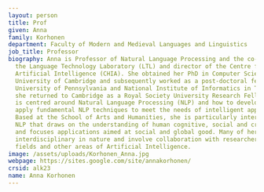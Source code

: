 ```yaml
---
layout: person
title: Prof
given: Anna
family: Korhonen
department: Faculty of Modern and Medieval Languages and Linguistics
job_title: Professor
biography: Anna is Professor of Natural Language Processing and the co-director of
  the Language Technology Laboratory (LTL) and director of the Centre for Human Inspired
  Artificial Intelligence (CHIA). She obtained her PhD in Computer Science from the
  University of Cambridge and subsequently worked as a post-doctoral fellow at the
  University of Pennsylvania and National Institute of Informatics in Tokyo. In 2005
  she returned to Cambridge as a Royal Society University Research Fellow. Her research
  is centred around Natural Language Processing (NLP) and how to develop, adapt and
  apply fundamental NLP techniques to meet the needs of intelligent applications.
  Based at the School of Arts and Humanities, she is particularly interested in human-centric
  NLP that draws on the understanding of human cognitive, social and creative intelligence
  and focuses applications aimed at social and global good. Many of her projects are
  interdisciplinary in nature and involve collaboration with researchers in other
  fields and other areas of Artificial Intelligence.
image: /assets/uploads/Korhonen_Anna.jpg
webpage: https://sites.google.com/site/annakorhonen/
crsid: alk23
name: Anna Korhonen
---
```

